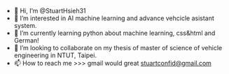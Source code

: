 - 👋 Hi, I’m @StuartHsieh31
- 👀 I’m interested in AI machine learning and advance vehcicle asistant system. 
- 🌱 I’m currently learning python about machine learning, css&html and German!
- 💞️ I’m looking to collaborate on my thesis of master of science of vehicle engineering in NTUT, Taipei.
- 📫 How to reach me >>> gmail would great 
stuartconfid@gmail.com

<!---
StuartHsieh31/StuartHsieh31 is a ✨ special ✨ repository because its `README.md` (this file) appears on your GitHub profile.
You can click the Preview link to take a look at your changes.
--->
